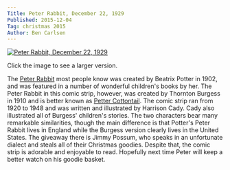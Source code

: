 ```yaml
---
Title: Peter Rabbit, December 22, 1929
Published: 2015-12-04
Tag: christmas 2015
Author: Ben Carlsen
---
```

[![Peter Rabbit, December 22, 1929](http://blog.arkholt.com/media/decstrips2015/04-PETER%20RABBIT-1929.png)](http://blog.arkholt.com/media/decstrips2015/04-PETER%20RABBIT-1929.png)

Click the image to see a larger version.

The [Peter Rabbit](https://en.wikipedia.org/wiki/Peter_Rabbit) most people know was created by Beatrix Potter in 1902, and was featured in a number of wonderful children's books by her. The Peter Rabbit in this comic strip, however, was created by Thornton Burgess in 1910 and is better known as [Petter Cottontail](https://en.wikipedia.org/wiki/Peter_Cottontail). The comic strip ran from 1920 to 1948 and was written and illustrated by Harrison Cady. Cady also illustrated all of Burgess' children's stories. The two characters bear many remarkable similarities, though the main difference is that Potter's Peter Rabbit lives in England while the Burgess version clearly lives in the United States. The giveaway there is Jimmy Possum, who speaks in an unfortunate dialect and steals all of their Christmas goodies. Despite that, the comic strip is adorable and enjoyable to read. Hopefully next time Peter will keep a better watch on his goodie basket.
